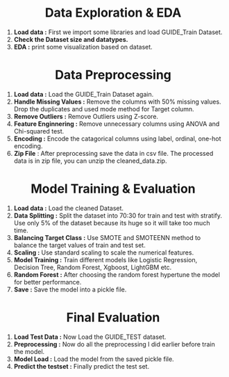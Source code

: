 <h1 align="center">Data Exploration & EDA</h1>

1. **Load data :** First we import some libraries and load GUIDE_Train Dataset.
2. **Check the Dataset size and datatypes.**
3. **EDA :** print some visualization based on dataset.


<h1 align="center">Data Preprocessing</h1>

1. **Load data :** Load the GUIDE_Train Dataset again.
2. **Handle Missing Values :** Remove the columns with 50% missing values. Drop the duplicates and used mode method for Target column.
3. **Remove Outliers :** Remove Outliers using Z-score.
4. **Feature Enginnering :** Remove unnecessary  columns using ANOVA and Chi-squared test.
5. **Encoding :** Encode the catagorical columns using label, ordinal, one-hot encoding.
6. **Zip File** : After preprocessing save the data in csv file. The processed data is in zip file, you can unzip the cleaned_data.zip.

<h1 align="center">Model Training & Evaluation</h1>

1. **Load data :** Load the cleaned Dataset.
2. **Data Splitting :** Split the dataset into 70:30 for train and test with stratify. Use only 5% of the dataset because its huge so it will take too much time.
3. **Balancing Target Class :** Use SMOTE and SMOTEENN method to balance the target values of train and test set.
4. **Scaling :** Use standard scaling to scale the numerical features.
5. **Model Training :** Train different models like Logistic Regression, Decision Tree, Random Forest, Xgboost, LightGBM etc.
6. **Random Forest :** After choosing the random forest hypertune the model for better performance.
7. **Save :** Save the model into a pickle file.
  
<h1 align="center">Final Evaluation</h1>

1. **Load Test Data :** Now Load the GUIDE_TEST dataset.
2. **Preprocessing :** Now do all the preprocessing I did earlier before train the model.
3. **Model Load :** Load the model from the saved pickle file.
4. **Predict the testset :** Finally predict the test set.

